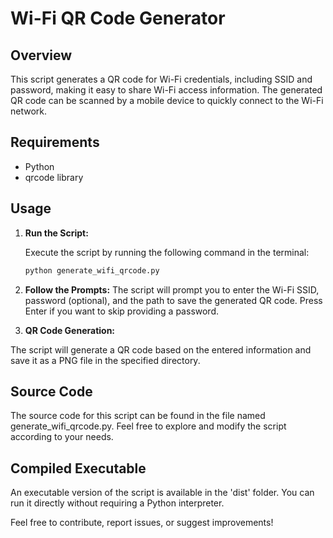 # Wi-Fi QR Code Generator

## Overview

This script generates a QR code for Wi-Fi credentials, including SSID and password, making it easy to share Wi-Fi access information. The generated QR code can be scanned by a mobile device to quickly connect to the Wi-Fi network.

## Requirements

- Python
- qrcode library

## Usage

1. **Run the Script:**

   Execute the script by running the following command in the terminal:

   ```bash
   python generate_wifi_qrcode.py
   ```


2. **Follow the Prompts:**
The script will prompt you to enter the Wi-Fi SSID, password (optional), and the path to save the generated QR code. Press Enter if you want to skip providing a password.


3. **QR Code Generation:**

The script will generate a QR code based on the entered information and save it as a PNG file in the specified directory.


## Source Code
The source code for this script can be found in the file named generate_wifi_qrcode.py. Feel free to explore and modify the script according to your needs.

## Compiled Executable
An executable version of the script is available in the 'dist' folder. You can run it directly without requiring a Python interpreter.




Feel free to contribute, report issues, or suggest improvements!
